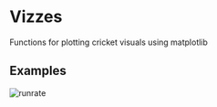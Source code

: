 # Vizzes

Functions for plotting cricket visuals using matplotlib

## Examples 

![runrate]('runrate.png')
